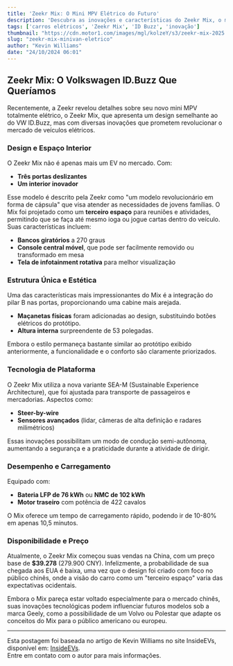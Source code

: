 ```yaml
---
title: 'Zeekr Mix: O Mini MPV Elétrico do Futuro'
description: 'Descubra as inovações e características do Zeekr Mix, o minivan elétrico que promete transformar mobilidade.'
tags: ['carros elétricos', 'Zeekr Mix', 'ID Buzz', 'inovação']
thumbnail: "https://cdn.motor1.com/images/mgl/kolzeY/s3/zeekr-mix-2025.jpg"
slug: "zeekr-mix-minivan-eletrico"
author: "Kevin Williams"
date: "24/10/2024 06:01"
---
```


## Zeekr Mix: O Volkswagen ID.Buzz Que Queríamos

Recentemente, a Zeekr revelou detalhes sobre seu novo mini MPV totalmente elétrico, o Zeekr Mix, que apresenta um design semelhante ao do VW ID.Buzz, mas com diversas inovações que prometem revolucionar o mercado de veículos elétricos.

### Design e Espaço Interior

O Zeekr Mix não é apenas mais um EV no mercado. Com:
- **Três portas deslizantes**
- **Um interior inovador**

Esse modelo é descrito pela Zeekr como "um modelo revolucionário em forma de cápsula" que visa atender as necessidades de jovens famílias. O Mix foi projetado como um **terceiro espaço** para reuniões e atividades, permitindo que se faça até mesmo ioga ou jogue cartas dentro do veículo. Suas características incluem:
- **Bancos giratórios** a 270 graus
- **Console central móvel**, que pode ser facilmente removido ou transformado em mesa
- **Tela de infotainment rotativa** para melhor visualização

### Estrutura Única e Estética

Uma das características mais impressionantes do Mix é a integração do pilar B nas portas, proporcionando uma cabine mais arejada. 
- **Maçanetas físicas** foram adicionadas ao design, substituindo botões elétricos do protótipo.
- **Altura interna** surpreendente de 53 polegadas.

Embora o estilo permaneça bastante similar ao protótipo exibido anteriormente, a funcionalidade e o conforto são claramente priorizados.

### Tecnologia de Plataforma

O Zeekr Mix utiliza a nova variante SEA-M (Sustainable Experience Architecture), que foi ajustada para transporte de passageiros e mercadorias. Aspectos como:
- **Steer-by-wire**
- **Sensores avançados** (lidar, câmeras de alta definição e radares milimétricos)

Essas inovações possibilitam um modo de condução semi-autônoma, aumentando a segurança e a praticidade durante a atividade de dirigir.

### Desempenho e Carregamento

Equipado com:
- **Bateria LFP de 76 kWh** ou **NMC de 102 kWh**
- **Motor traseiro** com potência de 422 cavalos

O Mix oferece um tempo de carregamento rápido, podendo ir de 10-80% em apenas 10,5 minutos.

### Disponibilidade e Preço

Atualmente, o Zeekr Mix começou suas vendas na China, com um preço base de **$39.278** (279.900 CNY). Infelizmente, a probabilidade de sua chegada aos EUA é baixa, uma vez que o design foi criado com foco no público chinês, onde a visão do carro como um "terceiro espaço" varia das expectativas ocidentais.

Embora o Mix pareça estar voltado especialmente para o mercado chinês, suas inovações tecnológicas podem influenciar futuros modelos sob a marca Geely, como a possibilidade de um Volvo ou Polestar que adapte os conceitos do Mix para o público americano ou europeu.

---
Esta postagem foi baseada no artigo de Kevin Williams no site InsideEVs, disponível em: [InsideEVs](https://insideevs.com/news/738488/zeekr-mix-production-model-id-buzz/).  
Entre em contato com o autor para mais informações.